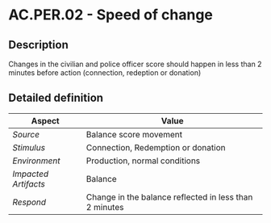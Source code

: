 # AC.PER.02 - Speed of change

## Description

Changes in the civilian and police officer score should happen in less than 2 minutes before action (connection, redeption or donation)

## Detailed definition

| Aspect   | Value           |
| -------- | --------------- |
| *Source* | Balance score movement |
| *Stimulus* | Connection, Redemption or donation |
| *Environment* | Production, normal conditions |
| *Impacted Artifacts* | Balance |
| *Respond* | Change in the balance reflected in less than 2 minutes |